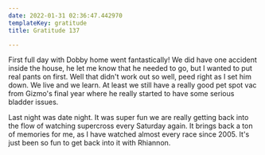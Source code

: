 ```yaml
---
date: 2022-01-31 02:36:47.442970
templateKey: gratitude
title: Gratitude 137

---
```


First full day with Dobby home went fantastically!   We did have one
accident inside the house, he let me know that he needed to go, but I
wanted to put real pants on first.  Well that didn't work out so well,
peed right as I set him down.  We live and we learn.  At least we still
have a really good pet spot vac from Gizmo's final year where he really
started to have some serious bladder issues.


Last night was date night.  It was super fun we are really getting back
into the flow of watching supercross every Saturday again.  It brings
back a ton of memories for me, as I have watched almost every race since
2005.  It's just been so fun to get back into it with Rhiannon.
